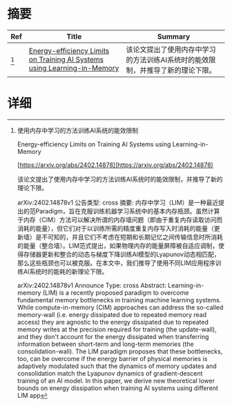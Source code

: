 # 摘要

| Ref | Title | Summary |
| --- | --- | --- |
| [^1] | [Energy-efficiency Limits on Training AI Systems using Learning-in-Memory](https://arxiv.org/abs/2402.14878) | 该论文提出了使用内存中学习的方法训练AI系统时的能效限制，并推导了新的理论下限。 |

# 详细

[^1]: 使用内存中学习的方法训练AI系统的能效限制

    Energy-efficiency Limits on Training AI Systems using Learning-in-Memory

    [https://arxiv.org/abs/2402.14878](https://arxiv.org/abs/2402.14878)

    该论文提出了使用内存中学习的方法训练AI系统时的能效限制，并推导了新的理论下限。

    

    arXiv:2402.14878v1 公告类型: cross 摘要: 内存中学习（LIM）是一种最近提出的范Paradigm，旨在克服训练机器学习系统中的基本内存瓶颈。虽然计算于内存（CIM）方法可以解决所谓的内存墙问题（即由于重复内存读取访问而消耗的能量），但它们对于以训练所需的精度重复内存写入时消耗的能量（更新墙）是不可知的，并且它们不考虑在短期和长期记忆之间传输信息时所消耗的能量（整合墙）。LIM范式提出，如果物理内存的能量屏障被自适应调制，使得存储器更新和整合的动态与梯度下降训练AI模型的Lyapunov动态相匹配，那么这些瓶颈也可以被克服。在本文中，我们推导了使用不同LIM应用程序训练AI系统时的能耗的新理论下限。

    arXiv:2402.14878v1 Announce Type: cross  Abstract: Learning-in-memory (LIM) is a recently proposed paradigm to overcome fundamental memory bottlenecks in training machine learning systems. While compute-in-memory (CIM) approaches can address the so-called memory-wall (i.e. energy dissipated due to repeated memory read access) they are agnostic to the energy dissipated due to repeated memory writes at the precision required for training (the update-wall), and they don't account for the energy dissipated when transferring information between short-term and long-term memories (the consolidation-wall). The LIM paradigm proposes that these bottlenecks, too, can be overcome if the energy barrier of physical memories is adaptively modulated such that the dynamics of memory updates and consolidation match the Lyapunov dynamics of gradient-descent training of an AI model. In this paper, we derive new theoretical lower bounds on energy dissipation when training AI systems using different LIM app
    

